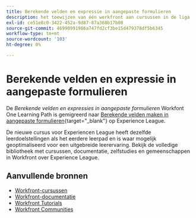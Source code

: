 ```yaml
---
title: Berekende velden en expressie in aangepaste formulieren
description: het toewijzen van één werkfront aan cursussen in de liga
exl-id: ce51e8c0-3422-452a-9d87-87a368b17b08
source-git-commit: 46990991986a747fd2cf3be15d479378df5b6345
workflow-type: tm+mt
source-wordcount: '103'
ht-degree: 0%

---
```


# Berekende velden en expressie in aangepaste formulieren

De *Berekende velden en expressies in aangepaste formulieren* Workfont One Learning Path is gemigreerd naar [Berekende velden maken in aangepaste formulieren](https://experienceleague.adobe.com/?recommended=Workfront-L-1-2022.1.calculatedfields){target="_blank"} op Experience League.

De nieuwe cursus voor Experiencen League heeft dezelfde leerdoelstellingen als het eerdere leerpad en is waar mogelijk geoptimaliseerd voor een uitgebreide leerervaring.  Bekijk de volledige bibliotheek met cursussen, documentatie, zelfstudies en gemeenschappen in Workfront over Experience League.

## Aanvullende bronnen

* [Workfront-cursussen](https://experienceleague.adobe.com/?lang=en&amp;Solution=Workfront#courses)
* [Workfront-documentatie](https://experienceleague.adobe.com/docs/workfront.html)
* [Workfront Tutorials](https://experienceleague.adobe.com/docs/workfront-learn/tutorials-workfront/home.html)
* [Workfront Communities](https://experienceleaguecommunities.adobe.com/t5/workfront/ct-p/workfront)
